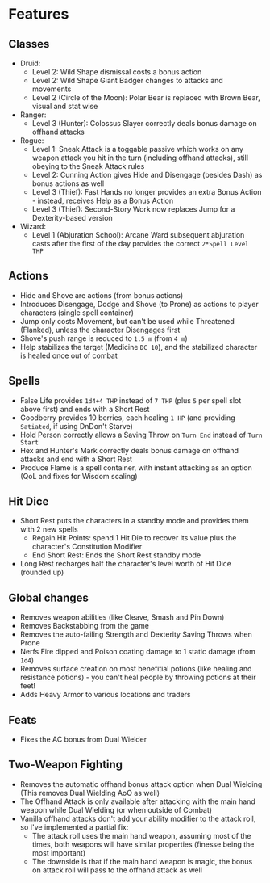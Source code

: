 # Features

## Classes
* Druid:
  - Level 2: Wild Shape dismissal costs a bonus action
  - Level 2: Wild Shape Giant Badger changes to attacks and movements
  - Level 2 (Circle of the Moon): Polar Bear is replaced with Brown Bear, visual and stat wise
* Ranger:
  - Level 3 (Hunter): Colossus Slayer correctly deals bonus damage on offhand attacks
* Rogue:
  - Level 1: Sneak Attack is a toggable passive which works on any weapon attack you hit in the turn (including offhand attacks), still obeying to the Sneak Attack rules
  - Level 2: Cunning Action gives Hide and Disengage (besides Dash) as bonus actions as well
  - Level 3 (Thief): Fast Hands no longer provides an extra Bonus Action - instead, receives Help as a Bonus Action
  - Level 3 (Thief): Second-Story Work now replaces Jump for a Dexterity-based version
* Wizard:
  - Level 1 (Abjuration School): Arcane Ward subsequent abjuration casts after the first of the day provides the correct `2*Spell Level THP`

## Actions
* Hide and Shove are actions (from bonus actions)
* Introduces Disengage, Dodge and Shove (to Prone) as actions to player characters (single spell container)
* Jump only costs Movement, but can't be used while Threatened (Flanked), unless the character Disengages first
* Shove's push range is reduced to `1.5 m` (from `4 m`)
* Help stabilizes the target (Medicine `DC 10`), and the stabilized character is healed once out of combat

## Spells
* False Life provides `1d4+4 THP` instead of `7 THP` (plus `5` per spell slot above first) and ends with a Short Rest
* Goodberry provides 10 berries, each healing `1 HP` (and providing `Satiated`, if using DnDon't Starve)
* Hold Person correctly allows a Saving Throw on `Turn End` instead of `Turn Start`
* Hex and Hunter's Mark correctly deals bonus damage on offhand attacks and end with a Short Rest
* Produce Flame is a spell container, with instant attacking as an option (QoL and fixes for Wisdom scaling)

## Hit Dice
* Short Rest puts the characters in a standby mode and provides them with 2 new spells
  - Regain Hit Points: spend 1 Hit Die to recover its value plus the character's Constitution Modifier
  - End Short Rest: Ends the Short Rest standby mode
* Long Rest recharges half the character's level worth of Hit Dice (rounded up)

## Global changes
* Removes weapon abilities (like Cleave, Smash and Pin Down)
* Removes Backstabbing from the game
* Removes the auto-failing Strength and Dexterity Saving Throws when Prone
* Nerfs Fire dipped and Poison coating damage to 1 static damage (from `1d4`)
* Removes surface creation on most benefitial potions (like healing and resistance potions) - you can't heal people by throwing potions at their feet!
* Adds Heavy Armor to various locations and traders

## Feats
* Fixes the AC bonus from Dual Wielder

## Two-Weapon Fighting
* Removes the automatic offhand bonus attack option when Dual Wielding (This removes Dual Wielding AoO as well)
* The Offhand Attack is only available after attacking with the main hand weapon while Dual Wielding (or when outside of Combat)
* Vanilla offhand attacks don't add your ability modifier to the attack roll, so I've implemented a partial fix:
  - The attack roll uses the main hand weapon, assuming most of the times, both weapons will have similar properties (finesse being the most important)
  - The downside is that if the main hand weapon is magic, the bonus on attack roll will pass to the offhand attack as well
